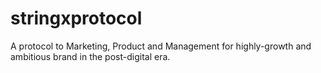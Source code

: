 # stringxprotocol
A protocol to Marketing, Product and Management for highly-growth and ambitious brand in the post-digital era.
